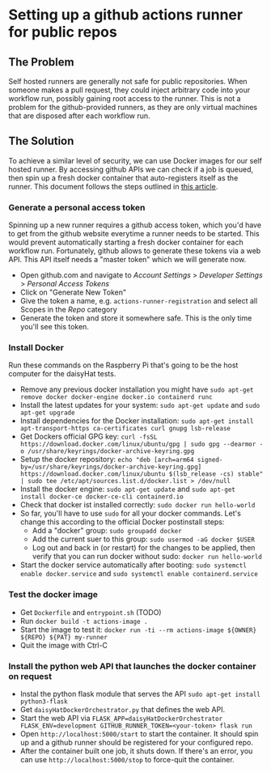# Setting up a github actions runner for public repos

## The Problem

Self hosted runners are generally not safe for public repositories. When someone makes a pull request, they could inject arbitrary code into your workflow run, possibly gaining root access to the runner. 
This is not a problem for the github-provided runners, as they are only virtual machines that are disposed after each workflow run.

## The Solution

To achieve a similar level of security, we can use Docker images for our self hosted runner. By accessing github APIs we can check if a job is queued, then spin up a fresh docker container that auto-registers itself as the runner.
This document follows the steps outlined in [this article](https://dev.to/wayofthepie/ephemeral-self-hosted-github-actions-runners-1h5m).

### Generate a personal access token

Spinning up a new runner requires a github access token, which you'd have to get from the github website everytime a runner needs to be started. This would prevent automatically starting a fresh docker container for each workflow run.
Fortunately, github allows to generate these tokens via a web API. This API itself needs a "master token" which we will generate now.

- Open github.com and navigate to  _Account Settings_ > _Developer Settings_ > _Personal Access Tokens_
- Click on "Generate New Token"
- Give the token a name, e.g. `actions-runner-registration` and select all Scopes in the _Repo_ category
- Generate the token and store it somewhere safe. This is the only time you'll see this token.

### Install Docker

Run these commands on the Raspberry Pi that's going to be the host computer for the daisyHat tests.

- Remove any previous docker installation you might have `sudo apt-get remove docker docker-engine docker.io containerd runc`
- Install the latest updates for your system: `sudo apt-get update` and `sudo apt-get upgrade`
- Install dependencies for the Docker installation: `sudo apt-get install apt-transport-https ca-certificates curl gnupg lsb-release`
- Get Dockers official GPG key: `curl -fsSL https://download.docker.com/linux/ubuntu/gpg | sudo gpg --dearmor -o /usr/share/keyrings/docker-archive-keyring.gpg`
- Setup the docker repository: `echo "deb [arch=arm64 signed-by=/usr/share/keyrings/docker-archive-keyring.gpg] https://download.docker.com/linux/ubuntu $(lsb_release -cs) stable" | sudo tee /etc/apt/sources.list.d/docker.list > /dev/null`
- Install the docker engine: `sudo apt-get update` and `sudo apt-get install docker-ce docker-ce-cli containerd.io`
- Check that docker ist installed correctly: `sudo docker run hello-world`
- So far, you'll have to use `sudo` for all your docker commands. Let's change this according to the official Docker postinstall steps:
    - Add a "docker" group: `sudo groupadd docker`
    - Add the current suer to this group: `sudo usermod -aG docker $USER`
    - Log out and back in (or restart) for the changes to be applied, then verify that you can run docker without sudo: `docker run hello-world`
- Start the docker service automatically after booting: `sudo systemctl enable docker.service` and `sudo systemctl enable containerd.service`

### Test the docker image

- Get `Dockerfile` and `entrypoint.sh` (TODO)
- Run `docker build -t actions-image .`
- Start the image to test it: `docker run -ti --rm actions-image ${OWNER} ${REPO} ${PAT} my-runner`
- Quit the image with Ctrl-C

### Install the python web API that launches the docker container on request

- Instal the python flask module that serves the API `sudo apt-get install python3-flask`
- Get `daisyHatDockerOrchestrator.py` that defines the web API.
- Start the web API via `FLASK_APP=daisyHatDockerOrchestrator FLASK_ENV=development GITHUB_RUNNER_TOKEN=<your-token> flask run`
- Open `http://localhost:5000/start` to start the container. It should spin up and a github runner should be registered for your configured repo.
- After the container built one job, it shuts down. If there's an error, you can use `http://localhost:5000/stop` to force-quit the container.